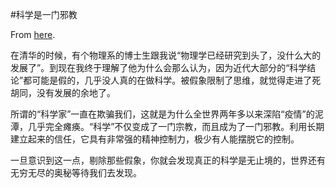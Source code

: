 #科学是一门邪教

From [here](https://yinwang1.substack.com/p/b86).

在清华的时候，有个物理系的博士生跟我说“物理学已经研究到头了，没什么大的发展了”。到现在我终于理解了他为什么会那么认为，因为近代大部分的“科学结论”都可能是假的，几乎没人真的在做科学。被假象限制了思维，就觉得走进了死胡同，没有发展的余地了。

所谓的“科学家”一直在欺骗我们，这就是为什么全世界两年多以来深陷“疫情”的泥潭，几乎完全瘫痪。“科学”不仅变成了一门宗教，而且成为了一门邪教。利用长期建立起来的信任，它具有非常强的精神控制力，极少有人能摆脱它的控制。

一旦意识到这一点，剔除那些假象，你就会发现真正的科学是无止境的，世界还有无穷无尽的奥秘等待我们去发现。
